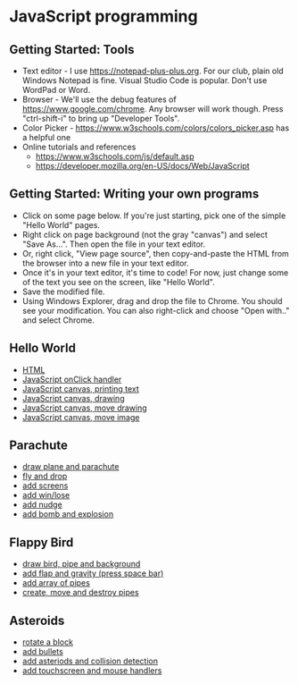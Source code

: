 # JavaScript programming

## Getting Started: Tools

* Text editor - I use <https://notepad-plus-plus.org>. For our club, plain old Windows Notepad is fine. Visual Studio Code is popular. Don't use WordPad or Word.
* Browser - We'll use the debug features of <https://www.google.com/chrome>. Any browser will work though. Press "ctrl-shift-i" to bring up "Developer Tools".
* Color Picker - <https://www.w3schools.com/colors/colors_picker.asp> has a helpful one
* Online tutorials and references
    * <https://www.w3schools.com/js/default.asp>
    * <https://developer.mozilla.org/en-US/docs/Web/JavaScript>

## Getting Started: Writing your own programs
* Click on some page below. If you're just starting, pick one of the simple "Hello World" pages.
* Right click on page background (not the gray "canvas") and select "Save As…". Then open the file in your text editor.
* Or, right click, "View page source", then copy-and-paste the HTML from the browser into a new file in your text editor.
* Once it's in your text editor, it's time to code! For now, just change some of the text you see on the screen, like "Hello World".
* Save the modified file.
* Using Windows Explorer, drag and drop the file to Chrome. You should see your modification. You can also right-click and choose "Open with.." and select Chrome.

## Hello World
* [HTML](hello_world1) 
* [JavaScript onClick handler](hello_world2) 
* [JavaScript canvas, printing text](hello_world3) 
* [JavaScript canvas, drawing](hello_world4) 
* [JavaScript canvas, move drawing](hello_world5) 
* [JavaScript canvas, move image](hello_world6) 

## Parachute
* [draw plane and parachute](parachute1)
* [fly and drop](parachute2)
* [add screens](parachute3)
* [add win/lose](parachute4)
* [add nudge](parachute5)
* [add bomb and explosion](parachute6)

## Flappy Bird
* [draw bird, pipe and background](flappy_bird1)
* [add flap and gravity (press space bar)](flappy_bird2)
* [add array of pipes](flappy_bird3)
* [create, move and destroy pipes](flappy_bird4)

## Asteroids
* [rotate a block](asteroids1)
* [add bullets](asteroids2)
* [add asteriods and collision detection](asteroids3)
* [add touchscreen and mouse handlers](asteroids4)
